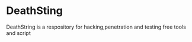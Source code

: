 # DeathSting
DeathString is a respository for hacking,penetration and testing free tools and script

